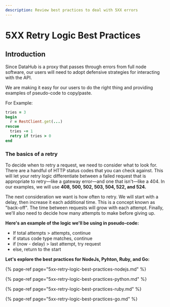 ```yaml
---
description: Review best practices to deal with 5XX errors
---
```


# 5XX Retry Logic Best Practices

## Introduction

Since DataHub is a proxy that passes through errors from full node software, our users will need to adopt defensive strategies for interacting with the API.

We are making it easy for our users to do the right thing and providing examples of pseudo-code to copy/paste.

For Example:

```ruby
tries = 3
begin
  r = RestClient.get(...)
rescue
  tries -= 1
  retry if tries > 0
end
```

### **The basics of a retry**

To decide when to retry a request, we need to consider what to look for. There are a handful of HTTP status codes that you can check against. This will let your retry logic differentiate between a failed request that is appropriate to retry—like a gateway error—and one that isn't—like a 404. In our examples, we will use **408, 500, 502, 503, 504, 522, and 524.**

The next consideration we want is how often to retry. We will start with a delay, then increase it each additional time. This is a concept known as "back-off". The time between requests will grow with each attempt. Finally, we'll also need to decide how many attempts to make before giving up.

**Here's an example of the logic we'll be using in pseudo-code:**

* If total attempts &gt; attempts, continue
* if status code type matches, continue
* if \(now - delay\) &gt; last attempt, try request
* else, return to the start

**Let's explore the best practices for NodeJs, Pyhton, Ruby, and Go:**

{% page-ref page="5xx-retry-logic-best-practices-nodejs.md" %}

{% page-ref page="5xx-retry-logic-best-practices-python.md" %}

{% page-ref page="5xx-retry-logic-best-practices-ruby.md" %}

{% page-ref page="5xx-retry-logic-best-practices-go.md" %}


